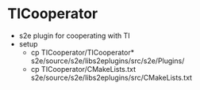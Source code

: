 # TICooperator
- s2e plugin for cooperating with TI
- setup
  - cp TICooperator/TICooperator* s2e/source/s2e/libs2eplugins/src/s2e/Plugins/  
  - cp TICooperator/CMakeLists.txt s2e/source/s2e/libs2eplugins/src/CMakeLists.txt
   
